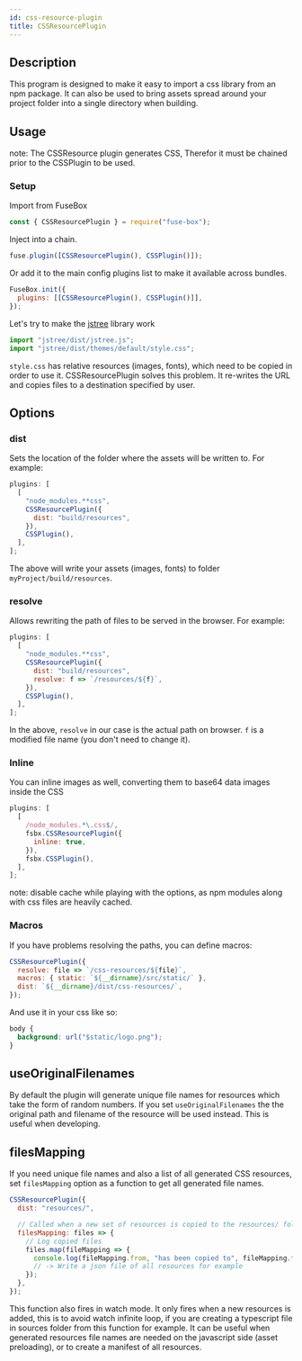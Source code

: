 ```yaml
---
id: css-resource-plugin
title: CSSResourcePlugin
---
```


## Description

This program is designed to make it easy to import a css library from an npm
package. It can also be used to bring assets spread around your project folder
into a single directory when building.

## Usage

note: The CSSResource plugin generates CSS, Therefor it must be chained prior to
the CSSPlugin to be used.

### Setup

Import from FuseBox

```js
const { CSSResourcePlugin } = require("fuse-box");
```

Inject into a chain.

```js
fuse.plugin([CSSResourcePlugin(), CSSPlugin()]);
```

Or add it to the main config plugins list to make it available across bundles.

```js
FuseBox.init({
  plugins: [[CSSResourcePlugin(), CSSPlugin()]],
});
```

Let's try to make the [jstree](https://github.com/vakata/jstree) library work

```js
import "jstree/dist/jstree.js";
import "jstree/dist/themes/default/style.css";
```

`style.css` has relative resources (images, fonts), which need to be copied in
order to use it. CSSResourcePlugin solves this problem. It re-writes the URL and
copies files to a destination specified by user.

## Options

### dist

Sets the location of the folder where the assets will be written to. For
example:

```js
plugins: [
  [
    "node_modules.**css",
    CSSResourcePlugin({
      dist: "build/resources",
    }),
    CSSPlugin(),
  ],
];
```

The above will write your assets (images, fonts) to folder
`myProject/build/resources`.

### resolve

Allows rewriting the path of files to be served in the browser. For example:

```js
plugins: [
  [
    "node_modules.**css",
    CSSResourcePlugin({
      dist: "build/resources",
      resolve: f => `/resources/${f}`,
    }),
    CSSPlugin(),
  ],
];
```

In the above, `resolve` in our case is the actual path on browser. `f` is a
modified file name (you don't need to change it).

### Inline

You can inline images as well, converting them to base64 data images inside the
CSS

```js
plugins: [
  [
    /node_modules.*\.css$/,
    fsbx.CSSResourcePlugin({
      inline: true,
    }),
    fsbx.CSSPlugin(),
  ],
];
```

note: disable cache while playing with the options, as npm modules along with
css files are heavily cached.

### Macros

If you have problems resolving the paths, you can define macros:

```js
CSSResourcePlugin({
  resolve: file => `/css-resources/${file}`,
  macros: { static: `${__dirname}/src/static/` },
  dist: `${__dirname}/dist/css-resources/`,
});
```

And use it in your css like so:

```css
body {
  background: url("$static/logo.png");
}
```

## useOriginalFilenames

By default the plugin will generate unique file names for resources which take
the form of random numbers. If you set `useOriginalFilenames` the the original
path and filename of the resource will be used instead. This is useful when
developing.

## filesMapping

If you need unique file names and also a list of all generated CSS resources,
set `filesMapping` option as a function to get all generated file names.

```js
CSSResourcePlugin({
  dist: "resources/",

  // Called when a new set of resources is copied to the resources/ folder
  filesMapping: files => {
    // Log copied files
    files.map(fileMapping => {
      console.log(fileMapping.from, "has been copied to", fileMapping.to);
      // -> Write a json file of all resources for example
    });
  },
});
```

This function also fires in watch mode. It only fires when a new resources is
added, this is to avoid watch infinite loop, if you are creating a typescript
file in sources folder from this function for example. It can be useful when
generated resources file names are needed on the javascript side (asset
preloading), or to create a manifest of all resources.
